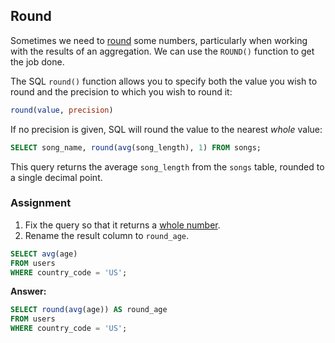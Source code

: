 ## Round

Sometimes we need to [round](https://en.wikipedia.org/wiki/Rounding) some
numbers, particularly when working with the results of an aggregation. We can
use the `ROUND()` function to get the job done.

The SQL `round()` function allows you to specify both the value you wish to
round and the precision to which you wish to round it:

```sql
round(value, precision)
```

If no precision is given, SQL will round the value to the nearest <em>whole</em>
value:

```sql
SELECT song_name, round(avg(song_length), 1) FROM songs;
```

This query returns the average `song_length` from the `songs` table, rounded to
a single decimal point.

### Assignment

1. Fix the query so that it returns a [whole number](https://en.wikipedia.org/wiki/Natural_number).
2. Rename the result column to `round_age`.

```sql
SELECT avg(age)
FROM users
WHERE country_code = 'US';
```

**Answer:**

```sql
SELECT round(avg(age)) AS round_age
FROM users
WHERE country_code = 'US';
```
